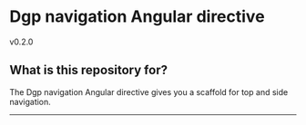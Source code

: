 # Dgp navigation Angular directive

v0.2.0

## What is this repository for?

The Dgp navigation Angular directive gives you a scaffold for top and side navigation.


----------
